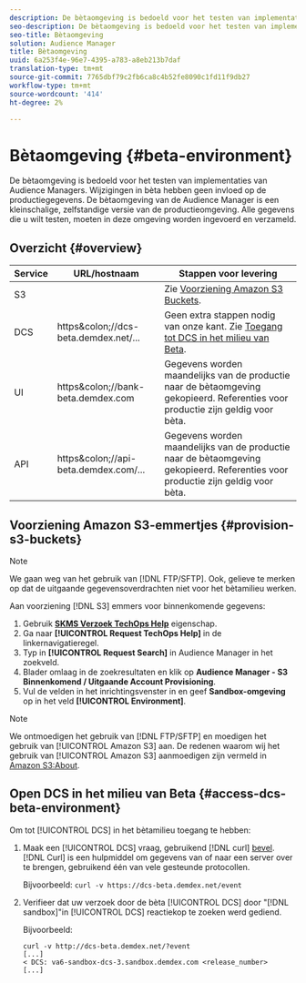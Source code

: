 ```yaml
---
description: De bètaomgeving is bedoeld voor het testen van implementaties van Audience Managers. Wijzigingen in bèta hebben geen invloed op de productiegegevens. De bètaomgeving van de Audience Manager is een kleinschalige, zelfstandige versie van de productieomgeving. Alle gegevens die u wilt testen, moeten in deze omgeving worden ingevoerd en verzameld.
seo-description: De bètaomgeving is bedoeld voor het testen van implementaties van Audience Managers. Wijzigingen in bèta hebben geen invloed op de productiegegevens. De bètaomgeving van de Audience Manager is een kleinschalige, zelfstandige versie van de productieomgeving. Alle gegevens die u wilt testen, moeten in deze omgeving worden ingevoerd en verzameld.
seo-title: Bètaomgeving
solution: Audience Manager
title: Bètaomgeving
uuid: 6a253f4e-96e7-4395-a783-a8eb213b7daf
translation-type: tm+mt
source-git-commit: 7765dbf79c2fb6ca8c4b52fe8090c1fd11f9db27
workflow-type: tm+mt
source-wordcount: '414'
ht-degree: 2%

---
```



# Bètaomgeving {#beta-environment}

De bètaomgeving is bedoeld voor het testen van implementaties van Audience Managers. Wijzigingen in bèta hebben geen invloed op de productiegegevens. De bètaomgeving van de Audience Manager is een kleinschalige, zelfstandige versie van de productieomgeving. Alle gegevens die u wilt testen, moeten in deze omgeving worden ingevoerd en verzameld.

## Overzicht {#overview}

<!-- beta_environment_admin.xml -->

| Service | URL/hostnaam | Stappen voor levering |
|--- |--- |--- |
| S3 |  | Zie [Voorziening Amazon S3 Buckets](admin-beta-environment.md#provision-s3-buckets). |
| DCS | https&amp;colon;//dcs-beta.demdex.net/... | Geen extra stappen nodig van onze kant. Zie [Toegang tot DCS in het milieu van Beta](admin-beta-environment.md#access-dcs-beta-environment). |
| UI | https&amp;colon;//bank-beta.demdex.com | Gegevens worden maandelijks van de productie naar de bètaomgeving gekopieerd. Referenties voor productie zijn geldig voor bèta. |
| API | https&amp;colon;//api-beta.demdex.com/... | Gegevens worden maandelijks van de productie naar de bètaomgeving gekopieerd. Referenties voor productie zijn geldig voor bèta. |

## Voorziening Amazon S3-emmertjes {#provision-s3-buckets}

>[!NOTE]
>
>We gaan weg van het gebruik van [!DNL FTP/SFTP]. Ook, gelieve te merken op dat de uitgaande gegevensoverdrachten niet voor het bètamilieu werken.

Aan voorziening [!DNL S3] emmers voor binnenkomende gegevens:

1. Gebruik [**SKMS Verzoek TechOps Help**](https://skms.adobe.com/) eigenschap.
1. Ga naar **[!UICONTROL Request TechOps Help]** in de linkernavigatieregel.
1. Typ in **[!UICONTROL Request Search]** in Audience Manager in het zoekveld.
1. Blader omlaag in de zoekresultaten en klik op **Audience Manager - S3 Binnenkomend / Uitgaande Account Provisioning**.
1. Vul de velden in het inrichtingsvenster in en geef **Sandbox-omgeving** op in het veld **[!UICONTROL Environment]**.

>[!NOTE]
>
>We ontmoedigen het gebruik van [!DNL FTP/SFTP] en moedigen het gebruik van [!UICONTROL Amazon S3] aan. De redenen waarom wij het gebruik van [!UICONTROL Amazon S3] aanmoedigen zijn vermeld in [Amazon S3:About](https://docs.adobe.com/content/help/en/audience-manager/user-guide/reference/amazon-s3.html).

## Open DCS in het milieu van Beta {#access-dcs-beta-environment}

Om tot [!UICONTROL DCS] in het bètamilieu toegang te hebben:

1. Maak een [!UICONTROL DCS] vraag, gebruikend [!DNL curl] [bevel](https://curl.haxx.se/docs/manpage.html). [!DNL Curl] is een hulpmiddel om gegevens van of naar een server over te brengen, gebruikend één van vele gesteunde protocollen.

   Bijvoorbeeld: `curl -v https://dcs-beta.demdex.net/event`

1. Verifieer dat uw verzoek door de bèta [!UICONTROL DCS] door &quot;[!DNL sandbox]&quot;in [!UICONTROL DCS] reactiekop te zoeken werd gediend.

   Bijvoorbeeld:

   ```
   curl -v http://dcs-beta.demdex.net/?event
   [...]
   < DCS: va6-sandbox-dcs-3.sandbox.demdex.com <release_number>
   [...]
   ```

<!--
1. Determine the load balancer's endpoint IP addresses.

   Run the `dig` [command](https://en.wikipedia.org/wiki/Dig_(command)) to determine the IP address of the nearest load balancer. The `dig` command queries the Domain Name System and returns the name and IP addresses of the Audience Manager [!UICONTROL Data Collection Servers (DCS)].

   ```
   dig dcs-beta.demdex.net
   ...
   dcs-sandbox-1754093861.us-east-1.elb.amazonaws.com. 60 IN A 52.87.15.51
   dcs-sandbox-1754093861.us-east-1.elb.amazonaws.com. 60 IN A 50.16.150.8
   dcs-sandbox-1754093861.us-east-1.elb.amazonaws.com. 60 IN A 52.2.228.100
   ```

1. Using one of the addresses in the above table, add a static DNS entry in the [!DNL `/etc/hosts`] file.

   On Windows, modify [!DNL `c:\WINDOWS\system32\drivers\etc\hosts`].

   For example:

[!DNL `52.87.15.51 samplepartner.demdex.net`]

   >[!NOTE]
   >
   >The addresses change occasionally, so you must keep your [!DNL /etc/hosts] file up to date.

   Additionally, if you need to set up ID synchronization, you must add a similar entry for [!DNL dpm.demdex.net.]

[!DNL `52.87.15.51 dpm.demdex.net`] [!DNL]. 

1. Make a [!UICONTROL DCS] call, using the `curl` [command](https://curl.haxx.se/docs/manpage.html). Curl is a tool to transfer data from or to a server, using one of many supported protocols.

   For example:

[!DNL `https://<domain>/event?product=camera`] 

1. Verify that your request was served by the beta [!UICONTROL DCS] by looking for "sandbox" in the [!UICONTROL DCS] response header.

   For example:

   ```
   curl -v https://dcs-beta.demdex.net/?event
   [...]
   < DCS: va6-sandbox-dcs-3.sandbox.demdex.com <release_number>
   [...]
   ```
-->